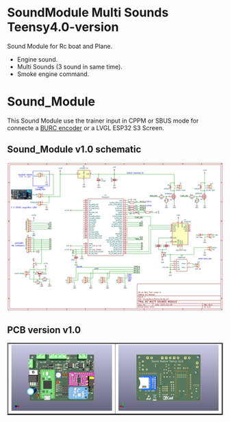 # SoundModule Multi Sounds Teensy4.0-version
Sound Module for Rc boat and Plane.  
- Engine sound.  
- Multi Sounds (3 sound in same time).  
- Smoke engine command.  

# Sound_Module
This Sound Module use the trainer input in CPPM or SBUS mode for connecte a [BURC encoder](https://github.com/pierrotm777/BURC_Encoder) or a LVGL ESP32 S3 Screen.    

## Sound_Module v1.0 schematic
![here](https://github.com/pierrotm777/SoundModule_Teensy4.0-version/blob/main/Hardware/Sound_Myca_Teensy_v1.0.png)  

## PCB version v1.0
<table border="2">
<tr>
<td><img src="https://github.com/pierrotm777/SoundModule_Teensy4.0-version/blob/main/Hardware/Sound_Myca_Teensy-Top3d.png" border="0"/></td>
<td><img src="https://github.com/pierrotm777/SoundModule_Teensy4.0-version/blob/main/Hardware/Sound_Myca_Teensy-Bot3d.png" border="0"/></td>
</tr>
</table>


